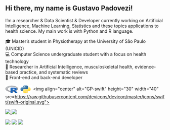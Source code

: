 ## Hi there, my name is Gustavo Padovezi!
I’m a researcher & Data Scientist & Developer currently working on Artificial Intelligence, Machine Learning, Statistics and these topics applications to health science. My main work is with Python and R language.

🎓 Master’s student in Physiotherapy at the University of São Paulo (UNICID)  
💻 Computer Science undergraduate student with a focus on health technology  
🔬 Researcher in Artificial Intelligence, musculoskeletal health, evidence-based practice, and systematic reviews  
🧠 Front-end and back-end developer

<img align="center" alt="Rafa-CSS" height="30" width="40" src="https://raw.githubusercontent.com/devicons/devicon/master/icons/r/r-original.svg"> <img align="center" alt="Rafa-Python" height="30" width="40" src="https://raw.githubusercontent.com/devicons/devicon/master/icons/python/python-original.svg"> <img align="center" alt="GP-swift" height="30" width="40" src=https://raw.githubusercontent.com/devicons/devicon/master/icons/swift/swift-original.svg">

</div>
  <a href="https://github.com/gupadovezi">
  <img height="180cm" src="https://github-readme-stats.vercel.app/api?username=gupadovezi&theme=shadow_blue&show_icons=true">
  <img height="180cm" src="https://github-readme-stats.vercel.app/api/top-langs/?username=gupadovezi&layout=compact&langs_count=16&theme=shadow_blue"/>
  

</div>

<a href="https://www.instagram.com/gupadovezi/" target="_blank"><img src="https://img.shields.io/badge/-Instagram-%23E4405F?style=for-the-badge&logo=instagram&logoColor=white" target="_blank"></a> 
<a href="https://www.linkedin.com/in/gustavo-padovezi-b00583214" target="_blank"><img src="https://img.shields.io/badge/-LinkedIn-%230077B5?style=for-the-badge&logo=linkedin&logoColor=white" target="_blank"></a> 
<a href="mailto:padovezigustavo@gmail.com"><img src="https://img.shields.io/badge/-Gmail-D14836?style-for-the-badge&logo=gmail&logoColor=white" target="_blank"></a> 
  

